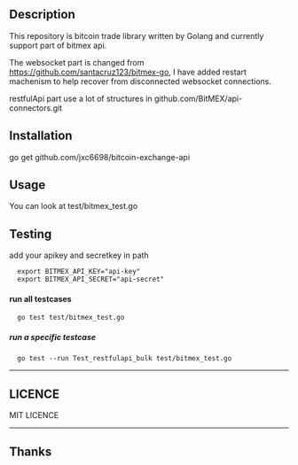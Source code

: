 
## Description
  This repository is bitcoin trade library written by Golang and currently support part of bitmex api. 

  The websocket part is changed from https://github.com/santacruz123/bitmex-go, I have added restart machenism to help recover from disconnected websocket connections.  
  
  restfulApi part use a lot of structures in github.com/BitMEX/api-connectors.git  


## Installation
  go get github.com/jxc6698/bitcoin-exchange-api


## Usage
  You can look at test/bitmex_test.go


## Testing
  add your apikey and secretkey in path
```
  export BITMEX_API_KEY="api-key"
  export BITMEX_API_SECRET="api-secret"
```
#### run all testcases

```
  go test test/bitmex_test.go
```
##### run a specific testcase
```
  go test --run Test_restfulapi_bulk test/bitmex_test.go
```

***
## LICENCE
MIT LICENCE


***
## Thanks

